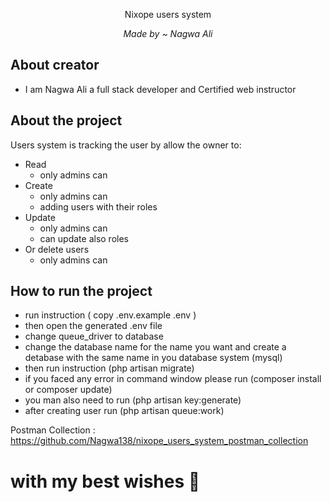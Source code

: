 <p align="center">Nixope users system</p>
<p align="center"><i>Made by ~ Nagwa Ali</i></p>

## About creator

- I am Nagwa Ali a full stack developer and Certified web instructor

## About the project

Users system is tracking the user by allow the owner to:

- Read
  - only admins can 
- Create
  - only admins can 
  - adding users with their roles
- Update
  - only admins can 
  - can update also roles
- Or delete users
  - only admins can 

## How to run the project

- run instruction ( copy .env.example .env )
- then open the generated .env file 
- change queue_driver to database 
- change the database name for the name you want and create a detabase with the same name in you database system (mysql)
- then run instruction (php artisan migrate)
- if you faced any error in command window please run (composer install or composer update)
- you man also need to run (php artisan key:generate)
- after creating user run (php artisan queue:work)

Postman Collection : https://github.com/Nagwa138/nixope_users_system_postman_collection

# with my best wishes :smiling_face_with_three_hearts:


 
